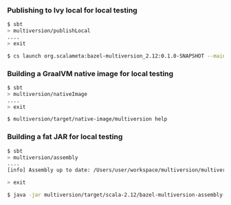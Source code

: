 
### Publishing to Ivy local for local testing

```sh
$ sbt
> multiversion/publishLocal
....
> exit

$ cs launch org.scalameta:bazel-multiversion_2.12:0.1.0-SNAPSHOT --main-class multiversion.MultiVersion -- help
```


### Building a GraalVM native image for local testing

```sh
$ sbt
> multiversion/nativeImage
....
> exit

$ multiversion/target/native-image/multiversion help
```

### Building a fat JAR for local testing

```sh
$ sbt
> multiversion/assembly
....
[info] Assembly up to date: /Users/user/workspace/multiversion/multiversion/target/scala-2.12/bazel-multiversion-assembly-0.1.0-SNAPSHOT.jar

> exit

$ java -jar multiversion/target/scala-2.12/bazel-multiversion-assembly-0.1.0-SNAPSHOT.jar
```
